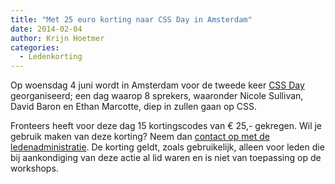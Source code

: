 ```yaml
---
title: "Met 25 euro korting naar CSS Day in Amsterdam"
date: 2014-02-04
author: Krijn Hoetmer
categories: 
  - Ledenkorting
---
```

Op woensdag 4 juni wordt in Amsterdam voor de tweede keer [CSS Day](http://cssday.nl/) georganiseerd; een dag waarop 8 sprekers, waaronder Nicole Sullivan, David Baron en Ethan Marcotte, diep in zullen gaan op CSS.

Fronteers heeft voor deze dag 15 kortingscodes van € 25,- gekregen. Wil je gebruik maken van deze korting? Neem dan [contact op met de ledenadministratie](/contact). De korting geldt, zoals gebruikelijk, alleen voor leden die bij aankondiging van deze actie al lid waren en is niet van toepassing op de workshops.